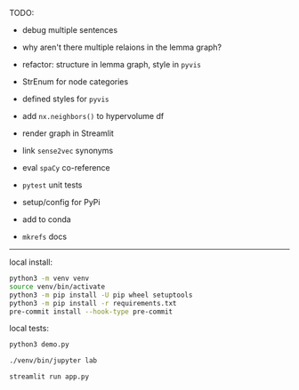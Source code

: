 TODO:

  * debug multiple sentences
  * why aren't there multiple relaions in the lemma graph?
  * refactor: structure in lemma graph, style in `pyvis`
  * StrEnum for node categories
  * defined styles for `pyvis`
  * add `nx.neighbors()` to hypervolume df
  * render graph in Streamlit
  * link `sense2vec` synonyms
  * eval `spaCy` co-reference

  * `pytest` unit tests
  * setup/config for PyPi
  * add to conda
  * `mkrefs` docs


---

local install:

```bash
python3 -m venv venv
source venv/bin/activate
python3 -m pip install -U pip wheel setuptools
python3 -m pip install -r requirements.txt
pre-commit install --hook-type pre-commit
```

local tests:

```bash
python3 demo.py
```

```bash
./venv/bin/jupyter lab
```

```bash
streamlit run app.py
```
